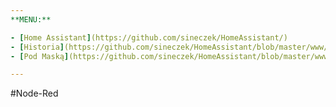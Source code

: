```yaml
---
**MENU:**

- [Home Assistant](https://github.com/sineczek/HomeAssistant/)
- [Historia](https://github.com/sineczek/HomeAssistant/blob/master/www/historia.md)
- [Pod Maską](https://github.com/sineczek/HomeAssistant/blob/master/www/pod_maska.md)

---
```


#Node-Red

